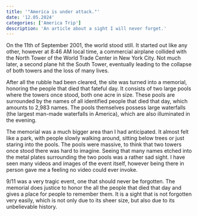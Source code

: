 ```yaml
---
title: '"America is under attack."'
date: '12.05.2024'
categories: ['America Trip']
description: 'An article about a sight I will never forget.'
---
```


On the 11th of September 2001, the world stood still. It started out like any other, however at 8:46
AM local time, a commercial airplane collided with the North Tower of the World Trade Center in New
York City. Not much later, a second plane hit the South Tower, eventually leading to the collapse of
both towers and the loss of many lives.

After all the rubble had been cleared, the site was turned into a memorial, honoring the people that
died that fateful day. It consists of two large pools where the towers once stood, both one acre in
size. These pools are surrounded by the names of all identified people that died that day,
which amounts to 2,983 names. The pools themselves possess large waterfalls (the largest man-made
waterfalls in America), which are also illuminated in the evening.

The memorial was a much bigger area than I had anticipated. It almost felt like a park, with people
slowly walking around, sitting below trees or just staring into the pools. The pools were
massive, to think that two towers once stood there was hard to imagine. Seeing that many names
etched into the metal plates surrounding the two pools was a rather sad sight. I have seen many
videos and images of the event itself, however being there in person gave me a feeling no video
could ever invoke.

9/11 was a very tragic event, one that should never be forgotten. The memorial does justice to honor
the all the people that died that day and gives a place for people to remember them. It is a sight
that is not forgotten very easily, which is not only due to its sheer size, but also due to its
unbelievable history.
